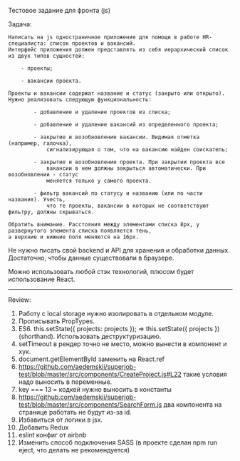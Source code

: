 Тестовое задание для фронта (js)

Задача:

    Написать на js одностраничное приложение для помощи в работе HR-специалиста: список проектов и вакансий.
    Интерфейс приложения должен представлять из себя иерархический список из двух типов сущностей:

        - проекты;

        - вакансии проекта.

    Проекты и вакансии содержат название и статус (закрыто или открыто).
    Нужно реализовать следующую функциональность:

            - добавление и удаление проектов из списка;

            - добавление и удаление вакансий из определенного проекта;

            - закрытие и возобновление вакансии. Видимая отметка (например, галочка),
                сигнализирующая о том, что на вакансию найден соискатель;

            - закрытие и возобновление проекта. При закрытии проекта все
                вакансии в нем должны закрыться автоматически. При возобновлении - статус
                меняется только у самого проекта.

            - фильтр вакансий по статусу и названию (или по части названия). Учесть,
                что те проекты, вакансии в которых не соответствуют фильтру, должны скрываться.

    Обратить внимание. Расстояния между элементами списка 8px, у развернутого элемента списка появляется тень,
    а верхние и нижние поля меняются на 16px.

Не нужно писать свой backend и API для хранения и обработки данных. Достаточно, чтобы данные существовали
в браузере.

Можно использовать любой стэк технологий, плюсом будет использование React.

---------------------------------------------------------------------------
Review:
1) Работу с local storage нужно изолировать в отдельном модуле.
2) Прописывать PropTypes.
3) ES6. this.setState({ projects: projects }); => this.setState({ projects }) (shorthand). Использовать деструктуризацию.
4) setTimeout в рендер точно не место, можно вынести в компонент и хук.
5) document.getElementById заменить на React.ref
6) https://github.com/aedemskii/superjob-test/blob/master/src/components/CreateProject.js#L22 такие условия надо выносить в переменные.
7) key === 13 = кодкей нужно выносить в константы
8) https://github.com/aedemskii/superjob-test/blob/master/src/components/SearchForm.js два компонента на странице работать не будут из-за id.
9) Избавиться от логики в jsx.
10) Добавить Redux
11) eslint конфиг от airbnb
12) Изменить способ подключения SASS (в проекте сделан npm run eject, что делать не рекомендуется)

